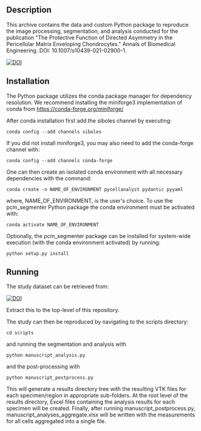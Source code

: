 Description
-----------
This archive contains the data and custom Python package to reproduce the image processing, segmentation, and
analysis conducted for the publication "The Protective Function of Directed Asymmetry in the Pericellular Matrix 
Enveloping Chondrocytes." Annals of Biomedical Engineering. DOI: 10.1007/s10439-021-02900-1.

[![DOI](https://zenodo.org/badge/449380337.svg)](https://zenodo.org/badge/latestdoi/449380337)


Installation
------------
The Python package utilizes the conda package manager for dependency resolution. We recommend 
installing the miniforge3 implementation of conda from <https://conda-forge.org/miniforge/>

After conda installation first add the siboles channel by executing:

```
conda config --add channels siboles
```

If you did not install miniforge3, you may also need to add the conda-forge channel with:

```
conda config --add channels conda-forge
```

One can then create an isolated conda environment with all necessary dependencies with the command:

```
conda create -n NAME_OF_ENVIRONMENT pycellanalyst pydantic pyyaml
```

where, NAME_OF_ENVIRONMENT, is the user's choice. To use the pcm_segmenter Python package
the conda environment must be activated with:

```
conda activate NAME_OF_ENVIRONMENT
```

Optionally, the pcm_segmenter package can be installed for system-wide execution (with the conda environment
activated) by running:

```
python setup.py install
```

Running
-------
The study dataset can be retrieved from:

[![DOI](https://zenodo.org/badge/DOI/10.5281/zenodo.5874143.svg)](https://doi.org/10.5281/zenodo.5874143)

Extract this to the top-level of this repository.

The study can then be reproduced by navigating to the scripts directory:

```
cd scripts
```

and running the segmentation and analysis with

```
python manuscript_analysis.py
```

and the post-processing with

```
python manuscript_postprocess.py
```

This will generate a results directory tree with the resulting VTK files for each specimen/region in
appropriate sub-folders. At the root level of the results directory, Excel files containing the analysis results
for each specimen will be created. Finally, after running manuscript_postprocess.py, 
manuscript_analyses_aggregate.xlsx will be written with the measurements for all cells aggregated into a single file.

